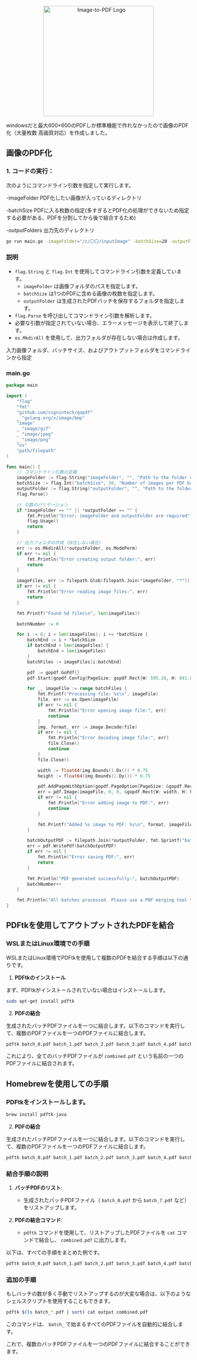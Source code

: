 <p align="center">
  <img src="https://github.com/user-attachments/assets/4a808643-b165-43bb-9b4d-cf41ab6e7b28" alt="Image-to-PDF Logo" width="300px">
</p>

windowsだと最大600×600のPDFしか標準機能で作れなかったので画像のPDF化（大量枚数 高画質対応）を作成しました。
## 画像のPDF化
### 1. **コードの実行**：

次のようにコマンドライン引数を指定して実行します。

-imageFolder PDF化したい画像が入っているディレクトリ

-batchSize PDFに入る枚数の指定(多すぎるとPDF化の処理ができないため指定する必要がある、PDFを分割してから後で結合するため)

-outputFolders 出力先のディレクトリ

```zsh
go run main.go -imageFolder="/c/〇〇/inputImage" -batchSize=20 -outputFolder="/c/〇〇/pdfs"
```

### 説明

- `flag.String` と `flag.Int` を使用してコマンドライン引数を定義しています。
  - `imageFolder` は画像フォルダのパスを指定します。
  - `batchSize` は1つのPDFに含める画像の枚数を指定します。
  - `outputFolder` は生成されたPDFバッチを保存するフォルダを指定します。
- `flag.Parse` を呼び出してコマンドライン引数を解析します。
- 必要な引数が指定されていない場合、エラーメッセージを表示して終了します。
- `os.MkdirAll` を使用して、出力フォルダが存在しない場合は作成します。

入力画像フォルダ、バッチサイズ、およびアウトプットフォルダをコマンドラインから指定
### main.go

```main.go
package main

import (
	"flag"
	"fmt"
	"github.com/signintech/gopdf"
	_ "golang.org/x/image/bmp"
	"image"
	_ "image/gif"
	_ "image/jpeg"
	_ "image/png"
	"os"
	"path/filepath"
)

func main() {
	// コマンドライン引数の定義
	imageFolder := flag.String("imageFolder", "", "Path to the folder containing images")
	batchSize := flag.Int("batchSize", 20, "Number of images per PDF batch")
	outputFolder := flag.String("outputFolder", "", "Path to the folder to save PDF batches")
	flag.Parse()

	// 引数のバリデーション
	if *imageFolder == "" || *outputFolder == "" {
		fmt.Println("Error: imageFolder and outputFolder are required")
		flag.Usage()
		return
	}

	// 出力フォルダの作成（存在しない場合）
	err := os.MkdirAll(*outputFolder, os.ModePerm)
	if err != nil {
		fmt.Println("Error creating output folder:", err)
		return
	}

	imageFiles, err := filepath.Glob(filepath.Join(*imageFolder, "*"))
	if err != nil {
		fmt.Println("Error reading image files:", err)
		return
	}

	fmt.Printf("Found %d files\n", len(imageFiles))

	batchNumber := 0

	for i := 0; i < len(imageFiles); i += *batchSize {
		batchEnd := i + *batchSize
		if batchEnd > len(imageFiles) {
			batchEnd = len(imageFiles)
		}
		batchFiles := imageFiles[i:batchEnd]

		pdf := gopdf.GoPdf{}
		pdf.Start(gopdf.Config{PageSize: gopdf.Rect{W: 595.28, H: 841.89}})

		for _, imageFile := range batchFiles {
			fmt.Printf("Processing file: %s\n", imageFile)
			file, err := os.Open(imageFile)
			if err != nil {
				fmt.Println("Error opening image file:", err)
				continue
			}
			img, format, err := image.Decode(file)
			if err != nil {
				fmt.Println("Error decoding image file:", err)
				file.Close()
				continue
			}
			file.Close()

			width := float64(img.Bounds().Dx()) * 0.75
			height := float64(img.Bounds().Dy()) * 0.75

			pdf.AddPageWithOption(gopdf.PageOption{PageSize: &gopdf.Rect{W: width, H: height}})
			err = pdf.Image(imageFile, 0, 0, &gopdf.Rect{W: width, H: height})
			if err != nil {
				fmt.Println("Error adding image to PDF:", err)
				continue
			}

			fmt.Printf("Added %s image to PDF: %s\n", format, imageFile)
		}

		batchOutputPDF := filepath.Join(*outputFolder, fmt.Sprintf("batch_%d.pdf", batchNumber))
		err = pdf.WritePdf(batchOutputPDF)
		if err != nil {
			fmt.Println("Error saving PDF:", err)
			return
		}

		fmt.Println("PDF generated successfully:", batchOutputPDF)
		batchNumber++
	}

	fmt.Println("All batches processed. Please use a PDF merging tool to combine the batch PDFs into a single file.")
}
```

## PDFtkを使用してアウトプットされたPDFを結合

### WSLまたはLinux環境での手順

WSLまたはLinux環境でPDFtkを使用して複数のPDFを結合する手順は以下の通りです。

1. **PDFtkのインストール**

まず、PDFtkがインストールされていない場合はインストールします。

```bash
sudo apt-get install pdftk
```

2. **PDFの結合**

生成されたバッチPDFファイルを一つに結合します。以下のコマンドを実行して、複数のPDFファイルを一つのPDFファイルに結合します。

```bash
pdftk batch_0.pdf batch_1.pdf batch_2.pdf batch_3.pdf batch_4.pdf batch_5.pdf batch_6.pdf batch_7.pdf cat output combined.pdf
```

これにより、全てのバッチPDFファイルが `combined.pdf` という名前の一つのPDFファイルに結合されます。


## Homebrewを使用しての手順

### PDFtkをインストールします。

```bash
brew install pdftk-java
```

2. **PDFの結合**

生成されたバッチPDFファイルを一つに結合します。以下のコマンドを実行して、複数のPDFファイルを一つのPDFファイルに結合します。

```bash
pdftk batch_0.pdf batch_1.pdf batch_2.pdf batch_3.pdf batch_4.pdf batch_5.pdf batch_6.pdf batch_7.pdf cat output combined.pdf
```

### 結合手順の説明

1. **バッチPDFのリスト**:
   - 生成されたバッチPDFファイル（ `batch_0.pdf` から `batch_7.pdf` など）をリストアップします。

2. **PDFの結合コマンド**:
   - `pdftk` コマンドを使用して、リストアップしたPDFファイルを `cat` コマンドで結合し、 `combined.pdf` に出力します。

以下は、すべての手順をまとめた例です。

```bash
pdftk batch_0.pdf batch_1.pdf batch_2.pdf batch_3.pdf batch_4.pdf batch_5.pdf batch_6.pdf batch_7.pdf cat output combined.pdf
```

### 追加の手順

もしバッチの数が多く手動でリストアップするのが大変な場合は、以下のようなシェルスクリプトを使用することもできます。

```bash
pdftk $(ls batch_*.pdf | sort) cat output combined.pdf
```

このコマンドは、 `batch_` で始まるすべてのPDFファイルを自動的に結合します。

これで、複数のバッチPDFファイルを一つのPDFファイルに結合することができます。
